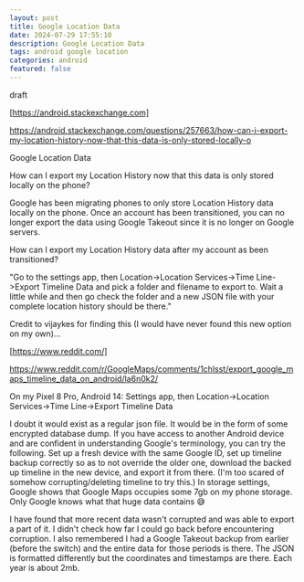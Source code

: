 ```yaml
---
layout: post
title: Google Location Data
date: 2024-07-29 17:55:10
description: Google Location Data
tags: android google location
categories: android
featured: false
---
```


draft 

[https://android.stackexchange.com]: https://android.stackexchange.com/questions/257663/how-can-i-export-my-location-history-now-that-this-data-is-only-stored-locally-o "https://android.stackexchange.com/questions/257663/how-can-i-export-my-location-history-now-that-this-data-is-only-stored-locally-o"
[https://android.stackexchange.com]

https://android.stackexchange.com/questions/257663/how-can-i-export-my-location-history-now-that-this-data-is-only-stored-locally-o

Google Location Data

How can I export my Location History now that this data is only stored locally on the phone?

Google has been migrating phones to only store Location History data locally on the phone. Once an account has been transitioned, you can no longer export the data using Google Takeout since it is no longer on Google servers.

How can I export my Location History data after my account as been transitioned?

"Go to the settings app, then 
Location->Location Services->Time Line->Export Timeline Data 
and pick a folder and filename to export to. 
Wait a little while and then go check the folder and a new JSON file with your complete location history should be there."

Credit to vijaykes for finding this (I would have never found this new option on my own)...

[https://www.reddit.com/]: https://www.reddit.com/r/GoogleMaps/comments/1chlsst/export_google_maps_timeline_data_on_android/la6n0k2/ "https://www.reddit.com/r/GoogleMaps/comments/1chlsst/export_google_maps_timeline_data_on_android/la6n0k2/"
[https://www.reddit.com/]

https://www.reddit.com/r/GoogleMaps/comments/1chlsst/export_google_maps_timeline_data_on_android/la6n0k2/


On my Pixel 8 Pro, Android 14: Settings app, then Location->Location Services->Time Line->Export Timeline Data

I doubt it would exist as a regular json file. It would be in the form of some encrypted database dump. If you have access to another Android device and are confident in understanding Google's terminology, you can try the following. Set up a fresh device with the same Google ID, set up timeline backup correctly so as to not override the older one, download the backed up timeline in the new device, and export it from there. (I'm too scared of somehow corrupting/deleting timeline to try this.)
In storage settings, Google shows that Google Maps occupies some 7gb on my phone storage. Only Google knows what that huge data contains 😅




I have found that more recent data wasn't corrupted and was able to export a part of it. I didn't check how far I could go back before encountering corruption.
I also remembered I had a Google Takeout backup from earlier (before the switch) and the entire data for those periods is there. The JSON is formatted differently but the coordinates and timestamps are there. Each year is about 2mb.



